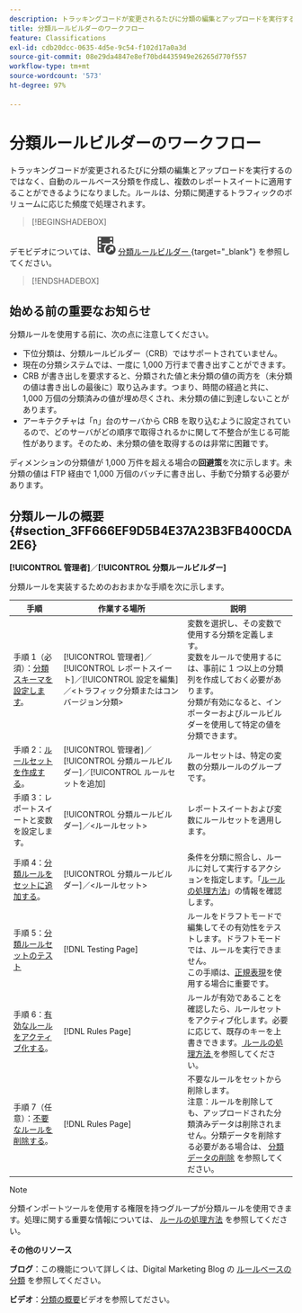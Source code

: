 ```yaml
---
description: トラッキングコードが変更されるたびに分類の編集とアップロードを実行するのではなく、自動のルールベース分類を作成し、複数のレポートスイートに適用することができるようになりました。ルールは、分類に関連するトラフィックのボリュームに応じた頻度で処理されます。
title: 分類ルールビルダーのワークフロー
feature: Classifications
exl-id: cdb20dcc-0635-4d5e-9c54-f102d17a0a3d
source-git-commit: 08e29da4847e8ef70bd4435949e26265d770f557
workflow-type: tm+mt
source-wordcount: '573'
ht-degree: 97%

---
```


# 分類ルールビルダーのワークフロー

トラッキングコードが変更されるたびに分類の編集とアップロードを実行するのではなく、自動のルールベース分類を作成し、複数のレポートスイートに適用することができるようになりました。ルールは、分類に関連するトラフィックのボリュームに応じた頻度で処理されます。


>[!BEGINSHADEBOX]

デモビデオについては、![VideoCheckedOut](/help/assets/icons/VideoCheckedOut.svg) [ 分類ルールビルダー ](https://video.tv.adobe.com/v/25884?quality=12&learn=on){target="_blank"} を参照してください。

>[!ENDSHADEBOX]


## 始める前の重要なお知らせ

分類ルールを使用する前に、次の点に注意してください。

* 下位分類は、分類ルールビルダー（CRB）ではサポートされていません。
* 現在の分類システムでは、一度に 1,000 万行まで書き出すことができます。
* CRB が書き出しを要求すると、分類された値と未分類の値の両方を（未分類の値は書き出しの最後に）取り込みます。つまり、時間の経過と共に、1,000 万個の分類済みの値が埋め尽くされ、未分類の値に到達しないことがあります。
* アーキテクチャは「n」台のサーバから CRB を取り込むように設定されているので、どのサーバがどの順序で取得されるかに関して不整合が生じる可能性があります。そのため、未分類の値を取得するのは非常に困難です。

ディメンションの分類値が 1,000 万件を超える場合の&#x200B;**回避策**&#x200B;を次に示します。未分類の値は FTP 経由で 1,000 万個のバッチに書き出し、手動で分類する必要があります。

## 分類ルールの概要 {#section_3FF666EF9D5B4E37A23B3FB400CDA2E6}

**[!UICONTROL 管理者]**／**[!UICONTROL 分類ルールビルダー]**

分類ルールを実装するためのおおまかな手順を次に示します。

| 手順 | 作業する場所 | 説明 |
|--- |--- |--- |
| 手順 1（必須）：[分類スキーマを設定します](https://experienceleague.adobe.com/docs/analytics/components/classifications/c-classifications.html?lang=ja)。 | [!UICONTROL 管理者]／[!UICONTROL レポートスイート]／[!UICONTROL 設定を編集]／&lt;トラフィック分類またはコンバージョン分類> | 変数を選択し、その変数で使用する分類を定義します。<br>変数をルールで使用するには、事前に 1 つ以上の分類列を作成しておく必要があります。<br>分類が有効になると、インポーターおよびルールビルダーを使用して特定の値を分類できます。 |
| 手順 2：[ルールセットを作成する](/help/components/classifications/crb/classification-rule-set.md)。 | [!UICONTROL 管理者]／[!UICONTROL 分類ルールビルダー]／[!UICONTROL ルールセットを追加] | ルールセットは、特定の変数の分類ルールのグループです。 |
| 手順 3：レポートスイートと変数を設定します。 | [!UICONTROL 分類ルールビルダー]／&lt;ルールセット> | レポートスイートおよび変数にルールセットを適用します。 |
| 手順 4：[分類ルールをセットに追加する](/help/components/classifications/crb/classification-quickstart-rules.md)。 | [!UICONTROL 分類ルールビルダー]／&lt;ルールセット> | 条件を分類に照合し、ルールに対して実行するアクションを指定します。「[ルールの処理方法](/help/components/classifications/crb/classification-quickstart-rules.md)」の情報を確認します。 |
| 手順 5：[分類ルールセットのテスト](/help/components/classifications/crb/classification-quickstart-rules.md) | [!DNL Testing Page] | ルールをドラフトモードで編集してその有効性をテストします。ドラフトモードでは、ルールを実行できません。<br>この手順は、[正規表現](/help/components/classifications/crb/classification-quickstart-rules.md)を使用する場合に重要です。 |
| 手順 6：[有効なルールをアクティブ化する](/help/components/classifications/crb/classification-rule-definitions.md)。 | [!DNL Rules Page] | ルールが有効であることを確認したら、ルールセットをアクティブ化します。必要に応じて、既存のキーを上書きできます。[ ルールの処理方法 ](/help/components/classifications/crb/classification-quickstart-rules.md) を参照してください。 |
| 手順 7（任意）：[不要なルールを削除する](/help/components/classifications/crb/classification-rule-definitions.md)。 | [!DNL Rules Page] | 不要なルールをセットから削除します。<br>注意：ルールを削除しても、アップロードされた分類済みデータは削除されません。分類データを削除する必要がある場合は、 [分類データの削除](/help/components/classifications/importer/t-delete-classification-data.md) を参照してください。 |

>[!NOTE]
>
>分類インポートツールを使用する権限を持つグループが分類ルールを使用できます。処理に関する重要な情報については、 [ルールの処理方法](/help/components/classifications/crb/classification-quickstart-rules.md) を参照してください。

**その他のリソース**

**ブログ**：この機能について詳しくは、Digital Marketing Blog の [ルールベースの分類](https://theblog.adobe.com/rule-based-classifications-part-1-making-classifications-easier/) を参照してください。

**ビデオ**：[分類の概要](https://experienceleague.adobe.com/docs/analytics-learn/tutorials/components/classifications/overview-of-classifications.html?lang=ja)ビデオを参照してださい。
